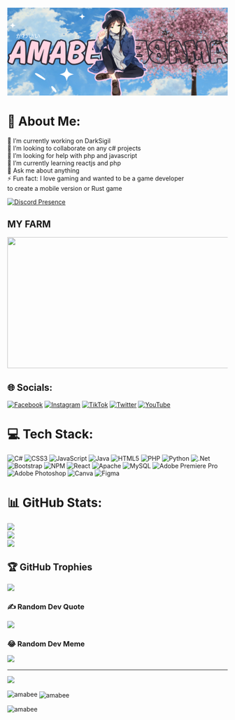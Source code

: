 ![MasterHead](https://github.com/amabee/amabee/blob/main/Olivia.png)
# 💫 About Me:
🔭 I’m currently working on DarkSigil<br>👯 I’m looking to collaborate on any c# projects<br>🤝 I’m looking for help with php and javascript<br>🌱 I’m currently learning reactjs and php<br>💬 Ask me about anything<br>⚡ Fun fact: I love gaming and wanted to be a game developer<br>to create a mobile version or Rust game


[![Discord Presence](https://lanyard.kyrie25.me/api/468657454046248972?theme=dark&animated=true&idleMessage="'Checkmate'%20doesn't%20mean%20you've%20simply%20cornered%20the%20enemy%20king.%20It's%20a%20declaration%20that%20the%20enemy%20king%20is%20yours.%20That's%20why%20I%20said%20it%20the%20first%20time%20I%20met%20you.%20'Checkmate'%0D%0A-Sora)](https://discord.com/users/468657454046248972?)

## MY FARM
<a href="https://github.com/devxb/gitanimals">
<img
  src="https://render.gitanimals.org/farms/amabee"
  width="600"
  height="300"
/>
</a>

## 🌐 Socials:
[![Facebook](https://img.shields.io/badge/Facebook-%231877F2.svg?logo=Facebook&logoColor=white)](https://facebook.com/cocomelon.pan) [![Instagram](https://img.shields.io/badge/Instagram-%23E4405F.svg?logo=Instagram&logoColor=white)](https://instagram.com/angelzm_) [![TikTok](https://img.shields.io/badge/TikTok-%23000000.svg?logo=TikTok&logoColor=white)](https://tiktok.com/@midormeep0) [![Twitter](https://img.shields.io/badge/Twitter-%231DA1F2.svg?logo=Twitter&logoColor=white)](https://twitter.com/yoshino.ck) [![YouTube](https://img.shields.io/badge/YouTube-%23FF0000.svg?logo=YouTube&logoColor=white)](https://www.youtube.com/UC1bv7o_rnyVP9P_8VpGNYLw)


# 💻 Tech Stack:
![C#](https://img.shields.io/badge/c%23-%23239120.svg?style=for-the-badge&logo=c-sharp&logoColor=white) ![CSS3](https://img.shields.io/badge/css3-%231572B6.svg?style=for-the-badge&logo=css3&logoColor=white) ![JavaScript](https://img.shields.io/badge/javascript-%23323330.svg?style=for-the-badge&logo=javascript&logoColor=%23F7DF1E) ![Java](https://img.shields.io/badge/java-%23ED8B00.svg?style=for-the-badge&logo=java&logoColor=white) ![HTML5](https://img.shields.io/badge/html5-%23E34F26.svg?style=for-the-badge&logo=html5&logoColor=white) ![PHP](https://img.shields.io/badge/php-%23777BB4.svg?style=for-the-badge&logo=php&logoColor=white) ![Python](https://img.shields.io/badge/python-3670A0?style=for-the-badge&logo=python&logoColor=ffdd54) ![.Net](https://img.shields.io/badge/.NET-5C2D91?style=for-the-badge&logo=.net&logoColor=white) ![Bootstrap](https://img.shields.io/badge/bootstrap-%23563D7C.svg?style=for-the-badge&logo=bootstrap&logoColor=white) ![NPM](https://img.shields.io/badge/NPM-%23000000.svg?style=for-the-badge&logo=npm&logoColor=white) ![React](https://img.shields.io/badge/react-%2320232a.svg?style=for-the-badge&logo=react&logoColor=%2361DAFB) ![Apache](https://img.shields.io/badge/apache-%23D42029.svg?style=for-the-badge&logo=apache&logoColor=white) ![MySQL](https://img.shields.io/badge/mysql-%2300f.svg?style=for-the-badge&logo=mysql&logoColor=white) ![Adobe Premiere Pro](https://img.shields.io/badge/Adobe%20Premiere%20Pro-9999FF.svg?style=for-the-badge&logo=Adobe%20Premiere%20Pro&logoColor=white) ![Adobe Photoshop](https://img.shields.io/badge/adobephotoshop-%2331A8FF.svg?style=for-the-badge&logo=adobephotoshop&logoColor=white) ![Canva](https://img.shields.io/badge/Canva-%2300C4CC.svg?style=for-the-badge&logo=Canva&logoColor=white) 	![Figma](https://img.shields.io/badge/figma-%23F24E1E.svg?style=for-the-badge&logo=figma&logoColor=white)
# 📊 GitHub Stats:
![](https://github-readme-stats.vercel.app/api?username=amabee&theme=dark&hide_border=false&include_all_commits=false&count_private=false)<br/>
![](https://github-readme-streak-stats.herokuapp.com/?user=amabee&theme=dark&hide_border=false)<br/>
![](https://github-readme-stats.vercel.app/api/top-langs/?username=amabee&theme=dark&hide_border=false&include_all_commits=false&count_private=false&layout=compact)

## 🏆 GitHub Trophies
![](https://github-profile-trophy.vercel.app/?username=amabee&theme=discord&no-frame=false&no-bg=false&margin-w=4)

### ✍️ Random Dev Quote
![](https://quotes-github-readme.vercel.app/api?type=horizontal&theme=tokyonight)

### 😂 Random Dev Meme
<img src="https://random-memer.herokuapp.com/" width="512px"/>

---
[![](https://visitcount.itsvg.in/api?id=amabee&icon=0&color=1)](https://visitcount.itsvg.in)

<p><img align="left" src="https://github-readme-stats.vercel.app/api/top-langs?username=amabee&show_icons=true&locale=en&layout=compact" alt="amabee" /></p>

<p>&nbsp;<img align="center" src="https://github-readme-stats.vercel.app/api?username=amabee&show_icons=true&locale=en" alt="amabee" /></p>

<p><img align="center" src="https://github-readme-streak-stats.herokuapp.com/?user=amabee&" alt="amabee" /></p>
